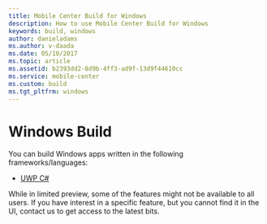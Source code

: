 ```yaml
---
title: Mobile Center Build for Windows
description: How to use Mobile Center Build for Windows
keywords: build, windows
author: danieladams
ms.author: v-daada
ms.date: 05/10/2017
ms.topic: article
ms.assetid: b2393dd2-8d9b-4ff3-ad9f-13d9f44610cc
ms.service: mobile-center
ms.custom: build
ms.tgt_pltfrm: windows
---
```


# Windows Build

You can build Windows apps written in the following frameworks/languages:
* [UWP C#](configure-build/uwp.md)

While in limited preview, some of the features might not be available to all users. If you have interest in a specific feature, but you cannot find it in the UI, contact us to get access to the latest bits.
